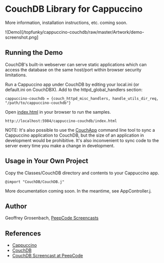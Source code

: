 CouchDB Library for Cappuccino
==============================

More information, installation instructions, etc. coming soon.

!(Demo)[/topfunky/cappuccino-couchdb/raw/master/Artwork/demo-screenshot.png]

## Running the Demo

CouchDB's built-in webserver can serve static applications which can
access the database on the same host/port within browser security
limitations.

Run a Cappuccino app under CouchDB by editing your local.ini (or
default.ini on CouchDBX). Add to the httpd_global_handlers section:

    cappuccino-couchdb = {couch_httpd_misc_handlers, handle_utils_dir_req, "/path/to/cappuccino-couchdb"}

Open [index.html](http://localhost:5984/cappuccino-couchdb/index.html)
in your browser to run the samples.

    http://localhost:5984/cappuccino-couchdb/index.html

NOTE: It's also possible to use the
[CouchApp](http://github.com/couchapp/couchapp) command line tool to
sync a Cappuccino application to CouchDB, but the size of an
application in development would be prohibitive. It's also
inconvenient to sync code to the server every time you make a
change in development.

## Usage in Your Own Project

Copy the Classes/CouchDB directory and contents to your Cappuccino app.

    @import "CouchDB/CouchDB.j"

More documentation coming soon. In the meantime, see AppController.j.

## Author

Geoffrey Grosenbach, [PeepCode Screencasts](http://peepcode.com)

## References

* [Cappuccino](http://cappuccino.org)
* [CouchDB](http://couchdb.apache.org/)
* [CouchDB Screencast at PeepCode](http://peepcode.com/products/couchdb-with-rails)

